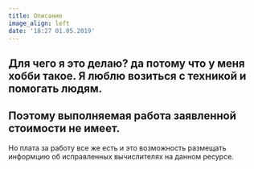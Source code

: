 ```yaml
---
title: Описание
image_align: left
date: '18:27 01.05.2019'
---
```


## Для чего я это делаю? да потому что у меня хобби такое. Я люблю возиться с техникой и помогать людям.
## Поэтому выполняемая работа заявленной стоимости не имеет.

Но плата за работу все же есть и это возможность размещать информцию об исправленных вычислителях на данном ресурсе.